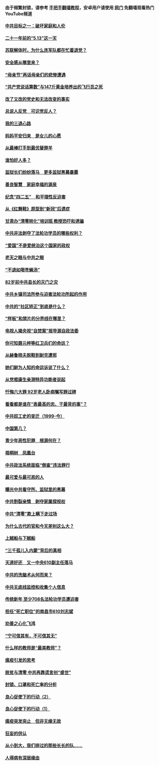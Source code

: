 #### 由于频繁封锁，请参考 [手把手翻墙教程](https://github.com/gfw-breaker/guides/wiki/)，安卓用户请使用 [网门](https://github.com/gfw-breaker/nogfw/blob/master/dl.md?t=05122301) 免翻墙观看热门YouTube频道 

#### [中共目标之一：破坏家庭和人伦](../pages/19/424454.md?t=05122301) 

#### [二十一年前的“5.13”这一天](../pages/19/424814.md?t=05122301) 

#### [苏联解体时，为什么连军队都在忙着退党？](../pages/19/424335.md?t=05122301) 

#### [安全感从哪里来？](../pages/19/424336.md?t=05122301) 

#### [“母亲节”再话母亲们的悲惨遭遇](../pages/19/424234.md?t=05122301) 

#### [“共产党说话算数”与147斤黄金培养出的飞行员之死](../pages/19/424115.md?t=05122301) 

#### [改了又改的党史和无法改变的事实](../pages/19/424037.md?t=05122301) 

#### [总说人反党　可识党反人？](../pages/19/423820.md?t=05122301) 

#### [我的三退心路](../pages/19/423876.md?t=05122301) 

#### [妈妈平安归来　是女儿的心愿](../pages/19/423947.md?t=05122301) 

#### [从最棒打手到最优替罪羊](../pages/19/423819.md?t=05122301) 

#### [谁怕好人多？](../pages/19/423774.md?t=05122301) 

#### [监狱长们纷纷落马　更多监狱黑幕暴露](../pages/19/423787.md?t=05122301) 

#### [善良智慧　家庭幸福的源泉](../pages/19/423632.md?t=05122301) 

#### [纪念“四二五”　和平理性反迫害](../pages/19/423660.md?t=05122301) 

#### [从《红舞鞋》原型到“新冠”后遗症](../pages/19/423509.md?t=05122301) 

#### [甘肃办“清零转化”培训班 教授恐吓和诱骗](../pages/19/423498.md?t=05122301) 

#### [中共非法剥夺了法轮功学员的哪些权利？](../pages/19/423392.md?t=05122301) 

#### [“爱国”不是爱统治这个国家的政权](../pages/19/423029.md?t=05122301) 

#### [老天之眼与中共之眼](../pages/19/423378.md?t=05122301) 

#### [“不退如喝苍蝇汤”](../pages/19/423287.md?t=05122301) 

#### [82岁前中共县长的灭门之灾](../pages/19/423055.md?t=05122301) 

#### [中共乡镇司法所参与迫害法轮功所起的作用](../pages/19/423064.md?t=05122301) 

#### [中共的“社区矫正”到底是什么？](../pages/19/422870.md?t=05122301) 

#### [“样板”和禁片的分界线在哪里？](../pages/19/422704.md?t=05122301) 

#### [电视人揭央视“自焚案”报导源自政法委](../pages/19/422770.md?t=05122301) 

#### [你可知聂元梓等红卫兵们的命运？](../pages/19/422848.md?t=05122301) 

#### [从赫鲁晓夫脱鞋到耐克遭邪](../pages/19/422826.md?t=05122301) 

#### [她们鲜为人知的命运诉说了什么？](../pages/19/422754.md?t=05122301) 

#### [从党棍康生亲测特异功能者说起](../pages/19/422657.md?t=05122301) 

#### [忏悔六大罪 92岁老人卧病嘱写罪过碑](../pages/19/422750.md?t=05122301) 

#### [看看都是谁在“表最高的忠、干最背的事”？](../pages/19/422703.md?t=05122301) 

#### [中共奴工史的变迁（1999-今）](../pages/19/422656.md?t=05122301) 

#### [中国第几？](../pages/19/422496.md?t=05122301) 

#### [青少年恶性犯罪　根源何在？](../pages/19/422449.md?t=05122301) 

#### [梧桐树　凤凰台](../pages/19/422442.md?t=05122301) 

#### [中共政法系统面临“倒查”违法罪行](../pages/19/422497.md?t=05122301) 

#### [最可爱与最可恶的人](../pages/19/422448.md?t=05122301) 

#### [曝光中共看守所、监狱里的黑幕](../pages/19/422390.md?t=05122301) 

#### [中共割裂亲情　剥夺家属探视权](../pages/19/422364.md?t=05122301) 

#### [中共“清零”欺上瞒下走过场](../pages/19/422306.md?t=05122301) 

#### [为什么古代的官和今天差别这么大？](../pages/19/422228.md?t=05122301) 

#### [上贼船与下贼船](../pages/19/422276.md?t=05122301) 

#### [“三千孤儿入内蒙”背后的真相](../pages/19/422229.md?t=05122301) 

#### [天道好还　又一中央610副主任落马](../pages/19/422155.md?t=05122301) 

#### [中共的洗脑术从何而来？](../pages/19/422154.md?t=05122301) 

#### [中共无底线监控和收集个人信息](../pages/19/422039.md?t=05122301) 

#### [传统新年 至少708名法轮功学员遭迫害](../pages/19/421946.md?t=05122301) 

#### [担任“死亡职位”的南昌市610刘志斌](../pages/19/421957.md?t=05122301) 

#### [劝善之心化飞鸿](../pages/19/421164.md?t=05122301) 

#### [“宁可信其有，不可信其无”](../pages/19/421691.md?t=05122301) 

#### [什么样的教师是“最美教师”？](../pages/19/421755.md?t=05122301) 

#### [瘟疫引发的思考](../pages/19/421594.md?t=05122301) 

#### [脱贫与清零 中共再靠谎言创“盛世”](../pages/19/421590.md?t=05122301) 

#### [封锁、口罩和死亡率的分析](../pages/19/421495.md?t=05122301) 

#### [良心促使下的行动（2）](../pages/19/421361.md?t=05122301) 

#### [良心促使下的行动（1）](../pages/19/421302.md?t=05122301) 

#### [瘟疫突发突止　但非无缘无故](../pages/19/421281.md?t=05122301) 

#### [狂妄的供认](../pages/19/421199.md?t=05122301) 

#### [从小到大，我们排过的那些长长的队……](../pages/19/421243.md?t=05122301) 

#### [人得病有深层缘由](../pages/19/420864.md?t=05122301) 

